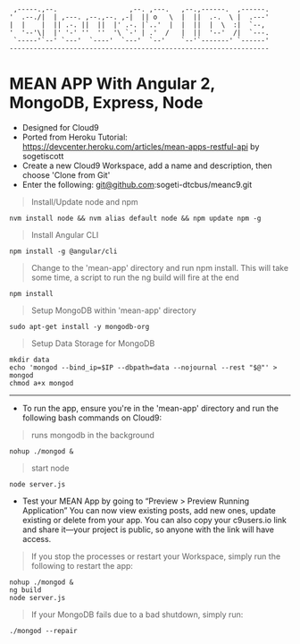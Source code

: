      ,-----.,--.                  ,--. ,---.   ,--.,------.  ,------.
    '  .--./|  | ,---. ,--.,--. ,-|  || o   \  |  ||  .-.  \ |  .---'
    |  |    |  || .-. ||  ||  |' .-. |`..'  |  |  ||  |  \  :|  `--, 
    '  '--'\|  |' '-' ''  ''  '\ `-' | .'  /   |  ||  '--'  /|  `---.
     `-----'`--' `---'  `----'  `---'  `--'    `--'`-------' `------'
    ----------------------------------------------------------------- 


# MEAN APP With Angular 2, MongoDB, Express, Node

- Designed for Cloud9 
- Ported from Heroku Tutorial: https://devcenter.heroku.com/articles/mean-apps-restful-api by sogetiscott
- Create a new Cloud9 Workspace, add a name and description, then choose 'Clone from Git'
- Enter the following: git@github.com:sogeti-dtcbus/meanc9.git
> Install/Update node and npm
```
nvm install node && nvm alias default node && npm update npm -g
```
> Install Angular CLI
```
npm install -g @angular/cli
```
> Change to the 'mean-app' directory and run npm install. This will take some time, a script to run the ng build will fire at the end
```
npm install
```
> Setup MongoDB within 'mean-app' directory
```
sudo apt-get install -y mongodb-org
```
> Setup Data Storage for MongoDB
```
mkdir data
echo 'mongod --bind_ip=$IP --dbpath=data --nojournal --rest "$@"' > mongod
chmod a+x mongod
```
---
- To run the app, ensure you're in the 'mean-app' directory and run the following bash commands on Cloud9:
> runs mongodb in the background
```
nohup ./mongod &
```
> start node
```
node server.js
```
- Test your MEAN App by going to “Preview > Preview Running Application” You can now view existing posts, add new ones, update existing or delete from your app. You can also copy your c9users.io link and share it—your project is public, so anyone with the link will have access.
> If you stop the processes or restart your Workspace, simply run the following to restart the app:
```
nohup ./mongod &
ng build
node server.js
```
> If your MongoDB fails due to a bad shutdown, simply run:
```
./mongod --repair
```
